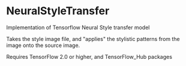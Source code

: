 # NeuralStyleTransfer
Implementation of Tensorflow Neural Style transfer model

Takes the style image file, and "applies" the stylistic patterns from the image onto the source image.

Requires TensorFlow 2.0 or higher, and TensorFlow_Hub packages

